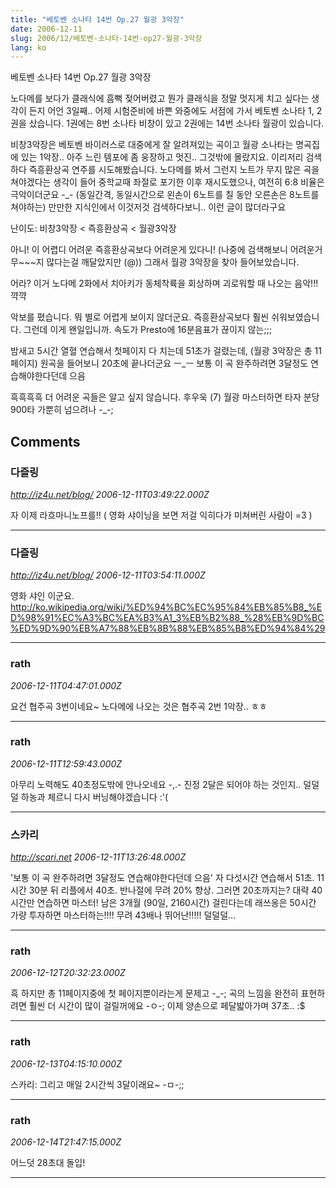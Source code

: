 ```yaml
---
title: "베토벤 소나타 14번 Op.27 월광 3악장"
date: 2006-12-11
slug: 2006/12/베토벤-소나타-14번-op27-월광-3악장
lang: ko
---
```


베토벤 소나타 14번 Op.27 월광 3악장

노다메를 보다가 클래식에 흠뻑 젖어버렸고 뭔가 클래식을 정말 멋지게 치고 싶다는 생각이 든지
어언 3일째.. 어제 시험준비에 바쁜 와중에도 서점에 가서 베토벤 소나타 1, 2권을 샀습니다.
1권에는 8번 소나타 비창이 있고 2권에는 14번 소나타 월광이 있습니다.

비창3악장은 베토벤 바이러스로 대중에게 잘 알려져있는 곡이고
월광 소나타는 명곡집에 있는 1악장.. 아주 느린 템포에 좀 웅장하고 멋진.. 그것밖에 몰랐지요.
이리저리 검색하다 즉흥환상곡 연주를 시도해봤습니다. 노다메를 봐서 그런지 노트가 무지 많은 곡을 
쳐야겠다는 생각이 들어 중학교때 좌절로 포기한 이후 재시도했으나, 여전히 6:8 비율은 극악이더군요 -_-
(동일간격, 동일시간으로 왼손이 6노트를 칠 동안 오른손은 8노트를 쳐야하는)
만만한 지식인에서 이것저것 검색하다보니.. 이런 글이 많더라구요

난이도: 비창3악장 < 즉흥환상곡 < 월광3악장

아니! 이 어렵디 어려운 즉흥환상곡보다 어려운게 있다니! 
(나중에 검색해보니 어려운거 무~~~지 많다는걸 깨달았지만 (@))
그래서 월광 3악장을 찾아 들어보았습니다. 

어라? 이거 노다메 2화에서 치아키가 동체착륙을 회상하며 괴로워할 때 나오는 음악!!! 꺅꺅

악보를 폈습니다. 뭐 별로 어렵게 보이지 않더군요. 즉흥환상곡보다 훨씬 쉬워보였습니다.
그런데 이게 왠일입니까. 속도가 Presto에 16분음표가 끊이지 않는;;;

밤새고 5시간 열혈 연습해서 첫페이지 다 치는데 51초가 걸렸는데, (월광 3악장은 총 11페이지)
원곡을 들어보니 20초에 끝나더군요 ㅡ_ㅡ
보통 이 곡 완주하려면 3달정도 연습해야한다던데 으음

흑흑흑흑
더 어려운 곡들은 알고 싶지 않습니다. 후우욱 (7)
월광 마스터하면 타자 분당 900타 가뿐히 넘으려나 -_-;

## Comments

### 다즐링
*http://iz4u.net/blog/*
*2006-12-11T03:49:22.000Z*

자 이제 라흐마니노프를!! ( 영화 샤이닝을 보면 저걸 익히다가 미쳐버린 사람이 =3 )

---

### 다즐링
*http://iz4u.net/blog/*
*2006-12-11T03:54:11.000Z*

영화 샤인 이군요.
http://ko.wikipedia.org/wiki/%ED%94%BC%EC%95%84%EB%85%B8_%ED%98%91%EC%A3%BC%EA%B3%A1_3%EB%B2%88_%28%EB%9D%BC%ED%9D%90%EB%A7%88%EB%8B%88%EB%85%B8%ED%94%84%29

---

### rath
*2006-12-11T04:47:01.000Z*

요건 협주곡 3번이네요~ 노다메에 나오는 것은 협주곡 2번 1악장.. ㅎㅎ

---

### rath
*2006-12-11T12:59:43.000Z*

아무리 노력해도 40초정도밖에 안나오네요 -,.- 
진정 2달은 되어야 하는 것인지.. 덜덜덜
하농과 체르니 다시 버닝해야겠습니다 :'(

---

### 스카리
*http://scari.net*
*2006-12-11T13:26:48.000Z*

'보통 이 곡 완주하려면 3달정도 연습해야한다던데 으음'
자 다섯시간 연습해서 51초. 
11시간 30분 뒤 리플에서 40초.
반나절에 무려 20% 향상. 그러면 20초까지는? 대략 40시간만 연습하면 마스터!
남은 3개월 (90일, 2160시간) 걸린다는데 래쓰옹은 50시간 가량 투자하면 마스터하는!!!! 무려 43배나 뛰어난!!!!! 덜덜덜...

---

### rath
*2006-12-12T20:32:23.000Z*

흑 하지만 총 11페이지중에 첫 페이지뿐이라는게 문제고 -_-;
곡의 느낌을 완전히 표현하려면 훨씬 더 시간이 많이 걸릴꺼에요 -ㅇ-;
이제 양손으로 페달밟아가며 37초.. :$

---

### rath
*2006-12-13T04:15:10.000Z*

스카리: 그리고 매일 2시간씩 3달이래요~ -ㅁ-;;

---

### rath
*2006-12-14T21:47:15.000Z*

어느덧 28초대 돌입!

---

